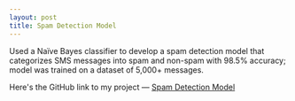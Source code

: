 ```yaml
---
layout: post
title: Spam Detection Model
---
```


<div style="width: 100%">
Used a Naïve Bayes classifier to develop a spam detection model that categorizes SMS
messages into spam and non-spam with 98.5% accuracy; model was trained on a dataset of 5,000+ messages.


Here's the GitHub link to my project — [Spam Detection Model](https://github.com/tanuK17/ml_projects_23-24/blob/main/TK_Spam_Detection_Model.ipynb)
</div>
<br>
